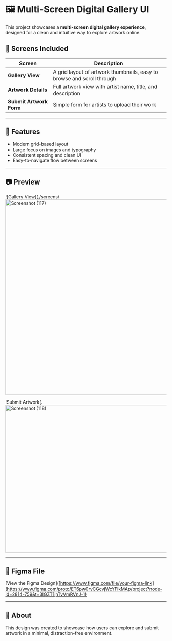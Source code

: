 # 🖼️ Multi-Screen Digital Gallery UI

This project showcases a **multi-screen digital gallery experience**, designed for a clean and intuitive way to explore artwork online.

## 📸 Screens Included
| Screen | Description |
|-------|-------------|
| **Gallery View** | A grid layout of artwork thumbnails, easy to browse and scroll through |
| **Artwork Details** | Full artwork view with artist name, title, and description |
| **Submit Artwork Form** | Simple form for artists to upload their work |

---

## 🧩 Features
- Modern grid-based layout
- Large focus on images and typography
- Consistent spacing and clean UI
- Easy-to-navigate flow between screens

---

## 📷 Preview
![Gallery View](./screens/<img width="963" height="608" alt="Screenshot (117)" src="https://github.com/user-attachments/assets/4f001f91-af8d-4bb6-b5ca-34095c1a3b88" />

!Submit Artwork(.<img width="725" height="460" alt="Screenshot (118)" src="https://github.com/user-attachments/assets/5651f83f-b20a-4fa4-86cd-a6b95f3f34e9" />


---

## 🔗 Figma File
[View the Figma Design]([https://www.figma.com/file/your-figma-link](https://www.figma.com/proto/ET6pw0rvCGcvjWcYFlkMAp/project?node-id=2814-759&t=3IGZT1jhTvVmRVnJ-1)

---

## 📜 About
This design was created to showcase how users can explore and submit artwork in a minimal, distraction-free environment.
